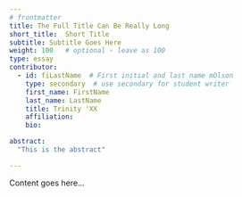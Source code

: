 ```yaml
---
# frontmatter
title: The Full Title Can Be Really Long
short_title:  Short Title
subtitle: Subtitle Goes Here
weight: 100   # optional - leave as 100
type: essay
contributor:
  - id: fiLastName  # First initial and last name mOlson
    type: secondary  # use secondary for student writer
    first_name: FirstName
    last_name: LastName
    title: Trinity 'XX
    affiliation: 
    bio: 

abstract:
  "This is the abstract"

---
```


Content goes here...
